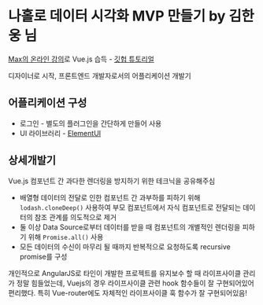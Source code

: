 # 나홀로 데이터 시각화 MVP 만들기 by 김한웅 님

[Max의 온라인 강의](https://www.udemy.com/vuejs-2-the-complete-guide/?siteID=je6NUbpObpQ-Gxcz4rbCS8Kk.HLdS2ozHg&LSNPUBID=je6NUbpObpQ)로 Vue.js 습득 - [깃헙 튜토리얼](https://hanwong.github.io/2017/04/08/vue-stock-trader-01/)

디자이너로 시작, 프론트엔드 개발자로서의 어플리케이션 개발기

## 어플리케이션 구성
- 로그인 - 별도의 플러그인을 간단하게 만들어 사용
- UI 라이브러리 - [ElementUI](http://element.eleme.io/)

## 상세개발기

Vue.js 컴포넌트 간 과다한 렌더링을 방지하기 위한 테크닉을 공유해주심
- 배열형 데이터의 전달로 인한 컴포넌트 간 과부하를 피하기 위해 `lodash.cloneDeep()` 사용하여 부모 컴포넌트에서 자식 컴포넌트로 전달되는 데이터의 참조 관계를 의도적으로 제거
- 둘 이상 Data Source로부터 데이터를 받을 때 컴포넌트의 개별적인 렌더링을 피하기 위해 `Promise.all()` 사용
- 모든 데이터의 수신이 마무리 될 때까지 반복적으로 요청하도록 recursive promise를 구성

개인적으로 AngularJS로 타인이 개발한 프로젝트를 유지보수 할 때 라이프사이클 관리가 정말 힘들었는데, Vuejs의 경우 라이프사이클 관련 hook 함수들이 잘 구현되어있어 편리했다. 특히 Vue-router에도 자체적인 라이프사이클 훅 함수가 잘 구현되어있음!
